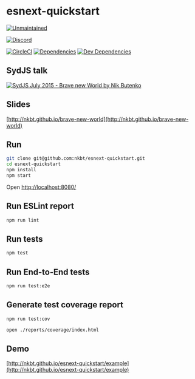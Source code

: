 # esnext-quickstart

[![Unmaintained](https://img.shields.io/badge/unmaintained-×-blue.svg?style=flat-square)](https://discord.gg/013tGW1IMcW6Vd1o7)

[![Discord](https://img.shields.io/badge/chat-discord-blue.svg?style=flat-square)](https://discord.gg/013tGW1IMcW6Vd1o7)

[![CircleCI](https://img.shields.io/circleci/project/nkbt/esnext-quickstart.svg?style=flat-square&label=nix-build)](https://circleci.com/gh/nkbt/esnext-quickstart)
[![Dependencies](https://img.shields.io/david/nkbt/esnext-quickstart.svg?style=flat-square)](https://david-dm.org/nkbt/esnext-quickstart)
[![Dev Dependencies](https://img.shields.io/david/dev/nkbt/esnext-quickstart.svg?style=flat-square)](https://david-dm.org/nkbt/esnext-quickstart#info=devDependencies)


## SydJS talk
[![SydJS July 2015 - Brave new World by Nik Butenko](http://img.youtube.com/vi/_PkjjCrNgHM/0.jpg)](http://www.youtube.com/watch?v=_PkjjCrNgHM "SydJS July 2015 - Brave new World by Nik Butenko")

## Slides
[http://nkbt.github.io/brave-new-world](http://nkbt.github.io/brave-new-world)


## Run
```sh
git clone git@github.com:nkbt/esnext-quickstart.git
cd esnext-quickstart
npm install
npm start
```
Open [http://localhost:8080/](http://localhost:8080/)


## Run ESLint report
```sh
npm run lint
```


## Run tests
```sh
npm test
```


## Run End-to-End tests
```sh
npm run test:e2e
```


## Generate test coverage report
```sh
npm run test:cov

open ./reports/coverage/index.html
```


## Demo
[http://nkbt.github.io/esnext-quickstart/example](http://nkbt.github.io/esnext-quickstart/example)
